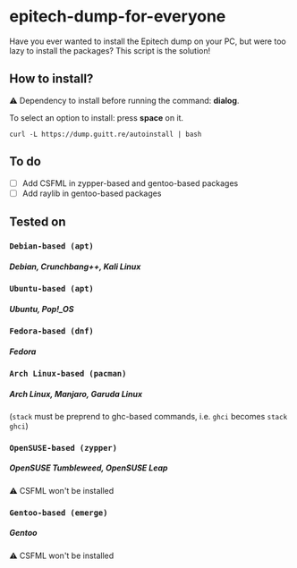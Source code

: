 # epitech-dump-for-everyone

Have you ever wanted to install the Epitech dump on your PC, but were too lazy to install the packages? This script is the solution!
## How to install?

⚠️ Dependency to install before running the command: **dialog**.

To select an option to install: press **space** on it.

```shell
curl -L https://dump.guitt.re/autoinstall | bash
```

## To do

- [ ] Add CSFML in zypper-based and gentoo-based packages
- [ ] Add raylib in gentoo-based packages

## Tested on

### `Debian-based (apt)`
##### Debian, Crunchbang++, Kali Linux

### `Ubuntu-based (apt)`
##### Ubuntu, Pop!_OS

### `Fedora-based (dnf)`
##### Fedora

### `Arch Linux-based (pacman)`
##### Arch Linux, Manjaro, Garuda Linux
(`stack` must be preprend to ghc-based commands, i.e. `ghci` becomes `stack ghci`)

### `OpenSUSE-based (zypper)`
##### OpenSUSE Tumbleweed, OpenSUSE Leap
⚠️ CSFML won't be installed

### `Gentoo-based (emerge)`
##### Gentoo
⚠️ CSFML won't be installed
